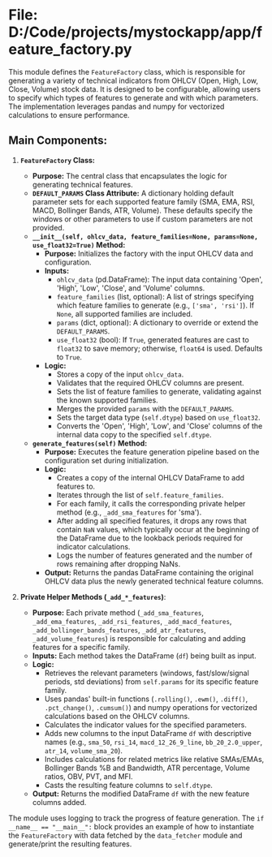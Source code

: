 # File: D:/Code/projects/mystockapp/app/feature_factory.py

This module defines the `FeatureFactory` class, which is responsible for generating a variety of technical indicators from OHLCV (Open, High, Low, Close, Volume) stock data. It is designed to be configurable, allowing users to specify which types of features to generate and with which parameters. The implementation leverages pandas and numpy for vectorized calculations to ensure performance.

## Main Components:

1.  **`FeatureFactory` Class:**
    *   **Purpose:** The central class that encapsulates the logic for generating technical features.
    *   **`DEFAULT_PARAMS` Class Attribute:** A dictionary holding default parameter sets for each supported feature family (SMA, EMA, RSI, MACD, Bollinger Bands, ATR, Volume). These defaults specify the windows or other parameters to use if custom parameters are not provided.
    *   **`__init__(self, ohlcv_data, feature_families=None, params=None, use_float32=True)` Method:**
        *   **Purpose:** Initializes the factory with the input OHLCV data and configuration.
        *   **Inputs:**
            *   `ohlcv_data` (pd.DataFrame): The input data containing 'Open', 'High', 'Low', 'Close', and 'Volume' columns.
            *   `feature_families` (list, optional): A list of strings specifying which feature families to generate (e.g., `['sma', 'rsi']`). If `None`, all supported families are included.
            *   `params` (dict, optional): A dictionary to override or extend the `DEFAULT_PARAMS`.
            *   `use_float32` (bool): If `True`, generated features are cast to `float32` to save memory; otherwise, `float64` is used. Defaults to `True`.
        *   **Logic:**
            *   Stores a copy of the input `ohlcv_data`.
            *   Validates that the required OHLCV columns are present.
            *   Sets the list of feature families to generate, validating against the known supported families.
            *   Merges the provided `params` with the `DEFAULT_PARAMS`.
            *   Sets the target data type (`self.dtype`) based on `use_float32`.
            *   Converts the 'Open', 'High', 'Low', and 'Close' columns of the internal data copy to the specified `self.dtype`.
    *   **`generate_features(self)` Method:**
        *   **Purpose:** Executes the feature generation pipeline based on the configuration set during initialization.
        *   **Logic:**
            *   Creates a copy of the internal OHLCV DataFrame to add features to.
            *   Iterates through the list of `self.feature_families`.
            *   For each family, it calls the corresponding private helper method (e.g., `_add_sma_features` for 'sma').
            *   After adding all specified features, it drops any rows that contain `NaN` values, which typically occur at the beginning of the DataFrame due to the lookback periods required for indicator calculations.
            *   Logs the number of features generated and the number of rows remaining after dropping NaNs.
        *   **Output:** Returns the pandas DataFrame containing the original OHLCV data plus the newly generated technical feature columns.

2.  **Private Helper Methods (`_add_*_features`)**:
    *   **Purpose:** Each private method (`_add_sma_features`, `_add_ema_features`, `_add_rsi_features`, `_add_macd_features`, `_add_bollinger_bands_features`, `_add_atr_features`, `_add_volume_features`) is responsible for calculating and adding features for a specific family.
    *   **Inputs:** Each method takes the DataFrame (`df`) being built as input.
    *   **Logic:**
        *   Retrieves the relevant parameters (windows, fast/slow/signal periods, std deviations) from `self.params` for its specific feature family.
        *   Uses pandas' built-in functions (`.rolling()`, `.ewm()`, `.diff()`, `.pct_change()`, `.cumsum()`) and numpy operations for vectorized calculations based on the OHLCV columns.
        *   Calculates the indicator values for the specified parameters.
        *   Adds new columns to the input DataFrame `df` with descriptive names (e.g., `sma_50`, `rsi_14`, `macd_12_26_9_line`, `bb_20_2.0_upper`, `atr_14`, `volume_sma_20`).
        *   Includes calculations for related metrics like relative SMAs/EMAs, Bollinger Bands %B and Bandwidth, ATR percentage, Volume ratios, OBV, PVT, and MFI.
        *   Casts the resulting feature columns to `self.dtype`.
    *   **Output:** Returns the modified DataFrame `df` with the new feature columns added.

The module uses logging to track the progress of feature generation. The `if __name__ == "__main__":` block provides an example of how to instantiate the `FeatureFactory` with data fetched by the `data_fetcher` module and generate/print the resulting features.
